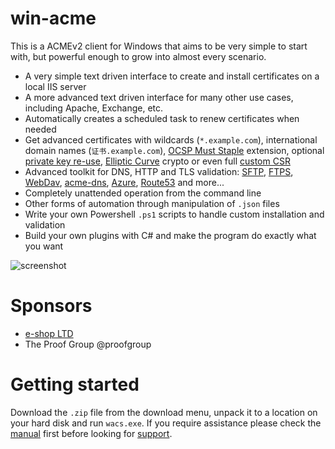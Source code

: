 ﻿# win-acme
This is a ACMEv2 client for Windows that aims to be very simple to start with, 
but powerful enough to grow into almost every scenario.

- A very simple text driven interface to create and install certificates on a local IIS server
- A more advanced text driven interface for many other use cases, including Apache, Exchange, etc.
- Automatically creates a scheduled task to renew certificates when needed
- Get advanced certificates with wildcards (`*.example.com`), 
	international domain names (`证书.example.com`), 
	[OCSP Must Staple](/win-acme/reference/plugins/csr/rsa) extension, optional
	[private key re-use](/win-acme/reference/plugins/csr/rsa),
	[Elliptic Curve](/win-acme/reference/plugins/csr/ec) crypto or 
	even full [custom CSR](/win-acme/reference/plugins/target/csr)
- Advanced toolkit for DNS, HTTP and TLS validation:
	[SFTP](/win-acme/reference/plugins/validation/http/sftp), 
	[FTPS](/win-acme/reference/plugins/validation/http/ftps),
	[WebDav](/win-acme/reference/plugins/validation/http/webdav),
	[acme-dns](/win-acme/reference/plugins/validation/dns/acme-dns),
	[Azure](/win-acme/reference/plugins/validation/dns/azure),
	[Route53](/win-acme/reference/plugins/validation/dns/route53) 
	and more...
- Completely unattended operation from the command line
- Other forms of automation through manipulation of `.json` files
- Write your own Powershell `.ps1` scripts to handle custom installation and validation
- Build your own plugins with C# and make the program do exactly what you want

![screenshot](/win-acme/assets/screenshot.png)

# Sponsors
- [e-shop LTD](https://www.e-shop.co.il/)
- The Proof Group @proofgroup

# Getting started
Download the `.zip` file from the download menu, unpack it to a location on your hard disk
and run `wacs.exe`. If you require assistance please check the [manual](/win-acme/manual/getting-started)
first before looking for [support](/win-acme/support/).
